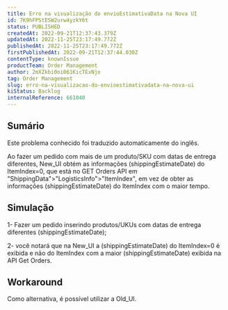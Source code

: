 ```yaml
---
title: Erro na visualização do envioEstimativaData na Nova UI
id: 7K9hFPStESW2urw4yzkY6t
status: PUBLISHED
createdAt: 2022-09-21T12:37:43.379Z
updatedAt: 2022-11-25T23:17:49.772Z
publishedAt: 2022-11-25T23:17:49.772Z
firstPublishedAt: 2022-09-21T12:37:44.030Z
contentType: knownIssue
productTeam: Order Management
author: 2mXZkbi0oi061KicTExNjo
tag: Order Management
slug: erro-na-visualizacao-do-envioestimativadata-na-nova-ui
kiStatus: Backlog
internalReference: 661040
---
```


## Sumário

<div class="alert alert-info">
  <p>Este problema conhecido foi traduzido automaticamente do inglês.</p>
</div>



Ao fazer um pedido com mais de um produto/SKU com datas de entrega diferentes, New_UI obtém as informações (shippingEstimateDate) do ItemIndex=0, que está no GET Orders API em "ShippingData">"LogisticsInfo">"ItemIndex", em vez de obter as informações (shippingEstimateDate) do ItemIndex com o maior tempo.




## Simulação



1- Fazer um pedido inserindo produtos/UKUs com datas de entrega diferentes (shippingEstimateDate);

2- você notará que na New_UI a (shippingEstimateDate) do ItemIndex=0 é exibida e não do ItemIndex com a maior (shippingEstimateDate) exibida na API Get Orders.




## Workaround



Como alternativa, é possível utilizar a Old_UI.

